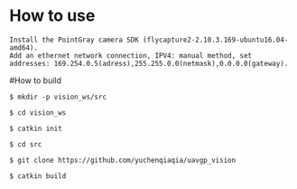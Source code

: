 # How to use

	Install the PointGray camera SDK (flycapture2-2.10.3.169-ubuntu16.04-amd64).
    Add an ethernet network connection, IPV4: manual method, set addresses: 169.254.0.5(adress),255.255.0.0(netmask),0.0.0.0(gateway).
    

#How to build

	$ mkdir -p vision_ws/src

	$ cd vision_ws

	$ catkin init

	$ cd src

	$ git clone https://github.com/yuchenqiaqia/uavgp_vision

	$ catkin build


